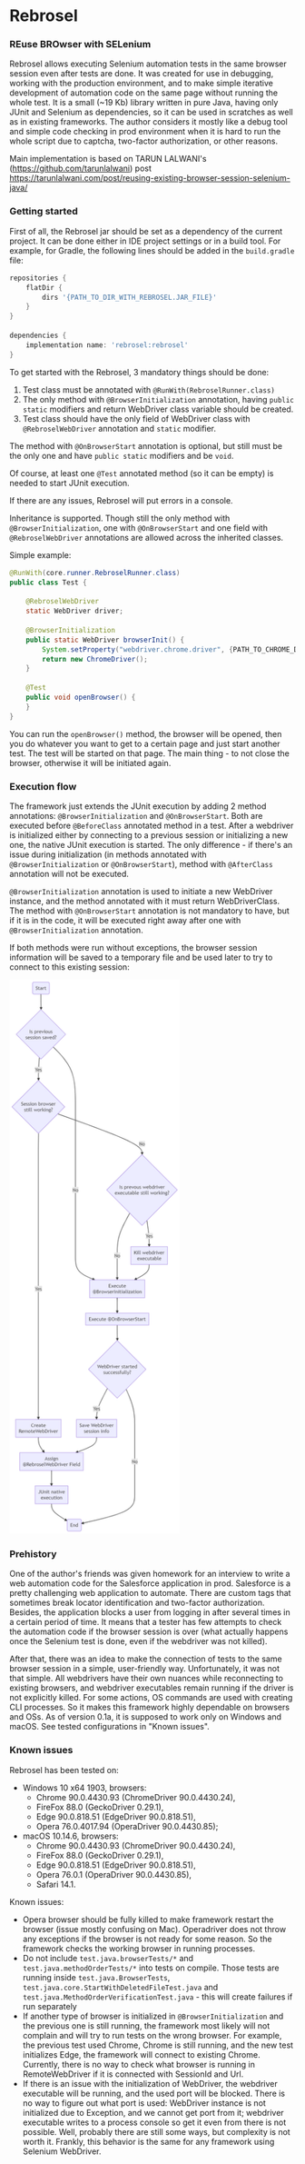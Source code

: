 # Rebrosel #

### REuse BROwser with SELenium ###

Rebrosel allows executing Selenium automation tests in the same browser session even after tests are done. It was 
created for use in debugging, working with the production environment, and to make simple iterative development of 
automation code on the same page without running the whole test. It is a small (~19 Kb) library written in pure Java, 
having only JUnit and Selenium as dependencies, so it can be used in scratches as well as in existing frameworks. The 
author considers it mostly like a debug tool and simple code checking in prod environment when it is hard to run the 
whole script due to captcha, two-factor authorization, or other reasons.

Main implementation is based on TARUN LALWANI's (https://github.com/tarunlalwani) post 
https://tarunlalwani.com/post/reusing-existing-browser-session-selenium-java/ 

### Getting started ###
First of all, the Rebrosel jar should be set as a dependency of the current project. It can be done either in IDE 
project settings or in a build tool. For example, for Gradle, the following lines should be added in the `build.gradle` 
file:
```Groovy
repositories {
    flatDir {
        dirs '{PATH_TO_DIR_WITH_REBROSEL.JAR_FILE}'
    }
}

dependencies {
    implementation name: 'rebrosel:rebrosel'
}
```

To get started with the Rebrosel, 3 mandatory things should be done:
1. Test class must be annotated with `@RunWith(RebroselRunner.class)`
2. The only method with `@BrowserInitialization` annotation, having `public static` modifiers and return WebDriver 
   class variable should be created. 
3. Test class should have the only field of WebDriver class with `@RebroselWebDriver` annotation and `static` modifier.

The method with `@OnBrowserStart` annotation is optional, but still must be the only one and have `public static` 
modifiers and be `void`.

Of course, at least one `@Test` annotated method (so it can be empty) is needed to start JUnit execution.

If there are any issues, Rebrosel will put errors in a console.

Inheritance is supported. Though still the only method with `@BrowserInitialization`, one with `@OnBrowserStart` and 
one field with `@RebroselWebDriver` annotations are allowed across the inherited classes.

Simple example:
```Java
@RunWith(core.runner.RebroselRunner.class)
public class Test {

    @RebroselWebDriver
    static WebDriver driver;
    
    @BrowserInitialization
    public static WebDriver browserInit() {
        System.setProperty("webdriver.chrome.driver", {PATH_TO_CHROME_DRIVER});
        return new ChromeDriver();
    }

    @Test
    public void openBrowser() {
    }
}
```
You can run the `openBrowser()` method, the browser will be opened, then you do whatever you want to get to a certain 
page and just start another test. The test will be started on that page. The main thing - to not close the browser, 
otherwise it will be initiated again.

### Execution flow ###
The framework just extends the JUnit execution by adding 2 method annotations: `@BrowserInitialization` and 
`@OnBrowserStart`. Both are executed before `@BeforeClass` annotated method in a test. After a webdriver is 
initialized either by connecting to a previous session or initializing a new one, the native JUnit execution is 
started. The only difference - if there's an issue during initialization (in methods annotated with 
`@BrowserInitialization` or `@OnBrowserStart`), method with `@AfterClass` annotation will not be executed.

`@BrowserInitialization` annotation is used to initiate a new WebDriver instance, and the method annotated with it 
must return WebDriverClass. The method with `@OnBrowserStart` annotation is not mandatory to have, but if it is in the 
code, it will be executed right away after one with `@BrowserInitialization` annotation.

If both methods were run without exceptions, the browser session information will be saved to a temporary file and be 
used later to try to connect to this existing session:

<img src="mermaid-diagram.png" width="300" alt="Flowchart diagram"/>

### Prehistory ###

One of the author's friends was given homework for an interview to write a web automation code for the Salesforce 
application in prod. Salesforce is a pretty challenging web application to automate. There are custom tags that 
sometimes break locator identification and two-factor authorization. Besides, the application blocks a user from 
logging in after several times in a certain period of time. It means that a tester has few attempts to check the 
automation code if the browser session is over (what actually happens once the Selenium test is done, even if the 
webdriver was not killed).

After that, there was an idea to make the connection of tests to the same browser session in a simple, user-friendly 
way. Unfortunately, it was not that simple. All webdrivers have their own nuances while reconnecting to existing 
browsers, and webdriver executables remain running if the driver is not explicitly killed. For some actions, OS 
commands are used with creating CLI processes. So it makes this framework highly dependable on browsers and OSs. As of 
version 0.1a, it is supposed to work only on Windows and macOS. See tested configurations in "Known issues".

### Known issues ###
Rebrosel has been tested on: 
 - Windows 10 x64 1903, browsers:
   - Chrome 90.0.4430.93 (ChromeDriver 90.0.4430.24),
   - FireFox 88.0 (GeckoDriver 0.29.1),
   - Edge 90.0.818.51 (EdgeDriver 90.0.818.51),
   - Opera 76.0.4017.94 (OperaDriver 90.0.4430.85);
 - macOS 10.14.6, browsers:
   - Chrome 90.0.4430.93 (ChromeDriver 90.0.4430.24),
   - FireFox 88.0 (GeckoDriver 0.29.1),
   - Edge 90.0.818.51 (EdgeDriver 90.0.818.51),
   - Opera 76.0.1 (OperaDriver 90.0.4430.85),
   - Safari 14.1.
  
Known issues:    
- Opera browser should be fully killed to make framework restart the browser (issue mostly confusing on Mac). 
  Operadriver does not throw any exceptions if the browser is not ready for some reason. So the framework checks the 
  working browser in running processes.
- Do not include `test.java.browserTests/*` and `test.java.methodOrderTests/*` into tests on compile. Those tests are 
  running inside `test.java.BrowserTests`, `test.java.core.StartWithDeletedFileTest.java` and 
  `test.java.MethodOrderVerificationTest.java` - this will create failures if run separately
- If another type of browser is initialized in `@BrowserInitialization` and the previous one is still running, the 
  framework most likely will not complain and will try to run tests on the wrong browser. For example, the previous 
  test used Chrome, Chrome is still running, and the new test initializes Edge, the framework will connect to existing 
  Chrome. Currently, there is no way to check what browser is running in RemoteWebDriver if it is connected with 
  SessionId and Url.
- If there is an issue with the initialization of WebDriver, the webdriver executable will be running, and the used 
  port will be blocked. There is no way to figure out what port is used: WebDriver instance is not initialized due to 
  Exception, and we cannot get port from it; webdriver executable writes to a process console so get it even from 
  there is not possible. Well, probably there are still some ways, but complexity is not worth it. Frankly, this 
  behavior is the same for any framework using Selenium WebDriver.
  



                                        